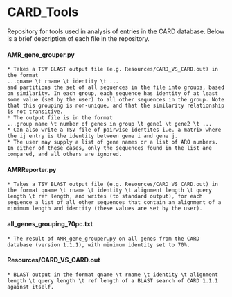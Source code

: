 # CARD_Tools

Repository for tools used in analysis of entries in the CARD database. Below is a brief description of each file in the repository.

#### AMR_gene_grouper.py
	* Takes a TSV BLAST output file (e.g. Resources/CARD_VS_CARD.out) in the format 
	...qname \t rname \t identity \t ... 
	and partitions the set of all sequences in the file into groups, based on similarity. In each group, each sequence has identity of at least some value (set by the user) to all other sequences in the group. Note that this grouping is non-unique, and that the similarity relationship is not transitive. 
	* The output file is in the format 
	...group name \t number of genes in group \t gene1 \t gene2 \t ...
	* Can also write a TSV file of pairwise identites i.e. a matrix where the ij entry is the identity between gene i and gene j.
	* The user may supply a list of gene names or a list of ARO numbers. In either of these cases, only the sequences found in the list are compared, and all others are ignored.

#### AMRReporter.py
	* Takes a TSV BLAST output file (e.g. Resources/CARD_VS_CARD.out) in the format qname \t rname \t identity \t alignment length \t query length \t ref length, and writes (to standard output), for each sequence a list of all other sequences that contain an alignment of a minimum length and identity (these values are set by the user).

#### all_genes_grouping_70pc.txt
	* The result of AMR_gene_grouper.py on all genes from the CARD database (version 1.1.1), with minimum identity set to 70%. 

#### Resources/CARD_VS_CARD.out
	* BLAST output in the format qname \t rname \t identity \t alignment length \t query length \t ref length of a BLAST search of CARD 1.1.1  against itself. 